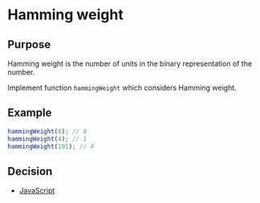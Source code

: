 # Hamming weight

## Purpose
Hamming weight is the number of units in the binary representation of the number.

Implement function `hammingWeight` which considers Hamming weight.

## Example
```javascript
hammingWeight(0); // 0
hammingWeight(4); // 1
hammingWeight(101); // 4
```

## Decision
- [JavaScript](javascript.md)
